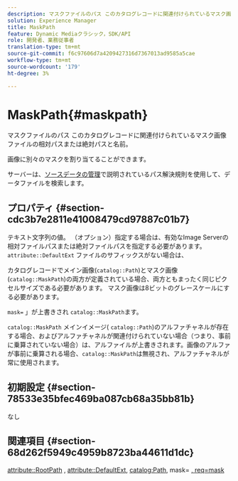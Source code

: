 ```yaml
---
description: マスクファイルのパス このカタログレコードに関連付けられているマスク画像ファイルの相対パスまたは絶対パスと名前。
solution: Experience Manager
title: MaskPath
feature: Dynamic Mediaクラシック，SDK/API
role: 開発者、業務従事者
translation-type: tm+mt
source-git-commit: f6c97606d7a4209427316d7367013ad9585a5cae
workflow-type: tm+mt
source-wordcount: '179'
ht-degree: 3%

---
```



# MaskPath{#maskpath}

マスクファイルのパス このカタログレコードに関連付けられているマスク画像ファイルの相対パスまたは絶対パスと名前。

画像に別々のマスクを割り当てることができます。

サーバーは、[ソースデータの管理](/help/aem-is-ir-api/is-api/image-serving-api-ref/c-configuration-and-administration/c-configuration-and-administration.md)で説明されているパス解決規則を使用して、データファイルを検索します。

## プロパティ {#section-cdc3b7e2811e41008479cd97887c01b7}

テキスト文字列の値。 （オプション）指定する場合は、有効なImage Serverの相対ファイルパスまたは絶対ファイルパスを指定する必要があります。 `attribute::DefaultExt` ファイルのサフィックスがない場合は、

カタログレコードでメイン画像(`catalog::Path`)とマスク画像(`catalog::MaskPath`)の両方が定義されている場合、両方ともまったく同じピクセルサイズである必要があります。 マスク画像は8ビットのグレースケールにする必要があります。

`mask=` 」が上書きされ `catalog::MaskPath`ます。

`catalog::MaskPath` メインイメージ(  `catalog::Path`)のアルファチャネルが存在する場合、およびアルファチャネルが関連付けられていない場合（つまり、事前に乗算されていない場合）は、アルファイルが上書きされます。画像のアルファが事前に乗算される場合、`catalog::MaskPath`は無視され、アルファチャネルが常に使用されます。

## 初期設定 {#section-78533e35bfec469ba087cb68a35bb81b}

なし

## 関連項目 {#section-68d262f5949c4959b8723ba44611d1dc}

[attribute::RootPath](/help/aem-is-ir-api/is-api/image-catalog/image-serving-api-ref/c-image-catalog-reference/c-attributes-reference/r-rootpath.md) ,  [attribute::DefaultExt](/help/aem-is-ir-api/is-api/image-catalog/image-serving-api-ref/c-image-catalog-reference/c-attributes-reference/r-defaultext.md),  [catalog:Path](../../../../../../is-api/image-catalog/image-serving-api-ref/c-image-catalog-reference/c-image-svg-data-reference/c-image-data-reference/r-path-cat.md#reference-306afcaff172440ca81b85da8d78213c), mask= [, ](/help/aem-is-ir-api/is-api/http-ref/image-serving-api-ref/c-http-protocol-reference/c-command-reference/r-mask.md) [req=mask](/help/aem-is-ir-api/is-api/http-ref/image-serving-api-ref/c-http-protocol-reference/c-command-reference/r-req/r-req.md)
